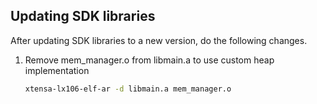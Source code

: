 ## Updating SDK libraries

After updating SDK libraries to a new version, do the following changes.


1. Remove mem_manager.o from libmain.a to use custom heap implementation

    ```bash
    xtensa-lx106-elf-ar -d libmain.a mem_manager.o
    ```
